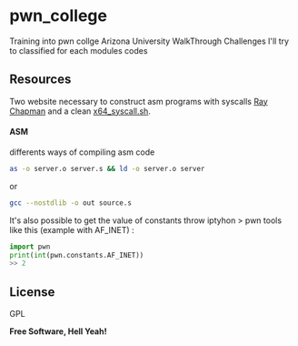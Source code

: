 # pwn_college

Training into pwn collge Arizona University WalkThrough Challenges
I'll try to classified for each modules codes 

## Resources
Two website necessary to construct asm programs with syscalls [Ray Chapman][rchapman] and a clean [x64_syscall.sh][syscalls].

#### ASM

differents ways of compiling asm code

```sh
as -o server.o server.s && ld -o server.o server
```
or 
```sh
gcc --nostdlib -o out source.s
```
It's also possible to get the value of constants throw iptyhon > pwn tools like this (example with AF_INET) :

```python
import pwn
print(int(pwn.constants.AF_INET))
>> 2
```
## License

GPL

**Free Software, Hell Yeah!**

[//]: # (These are reference links used in the body of this note and get stripped out when the markdown processor does its job. There is no need to format nicely because it shouldn't be seen. Thanks SO - http://stackoverflow.com/questions/4823468/store-comments-in-markdown-syntax)

   [syscalls]: <https://x64.syscall.sh/>
   [rchapman]: <https://blog.rchapman.org/posts/Linux_System_Call_Table_for_x86_64/>
